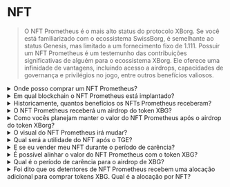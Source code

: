 # NFT

> O NFT Prometheus é o mais alto status do protocolo XBorg. Se você está familiarizado com o ecossistema SwissBorg, é semelhante ao status Genesis, mas limitado a um fornecimento fixo de 1.111. Possuir um NFT Prometheus é um testemunho das contribuições significativas de alguém para o ecossistema XBorg. Ele oferece uma infinidade de vantagens, incluindo acesso a airdrops, capacidades de governança e privilégios no jogo, entre outros benefícios valiosos.

<details>

<summary>Onde posso comprar um NFT Prometheus?</summary>

No Opensea ou em mercados similares: \
[https://opensea.io/collection/xborg-prometheus](https://opensea.io/collection/xborg-prometheus)

</details>

<details>

<summary>Em qual blockchain o NFT Prometheus está implantado?</summary>

Ethereum.

</details>

<details>

<summary>Historicamente, quantos benefícios os NFTs Prometheus receberam?</summary>

Considerando o preço de criação de $400, estima-se que os proprietários de tokens não fungíveis Prometheus tenham recebido aproximadamente $220 em benefícios. Isso representa uma porcentagem significativa, cerca de 50%, do valor inicial de criação. Vale ressaltar que isso pode ser atribuído principalmente ao airdrop do Lens handle, que conferiu um valor considerável aos detentores de NFTs Prometheus.

</details>

<details>

<summary>O NFT Prometheus receberá um airdrop do token XBG?</summary>

Entre 0,5% e 2% do fornecimento do token XBG será distribuído aos detentores de Prometheus.

</details>

<details>

<summary>Como vocês planejam manter o valor do NFT Prometheus após o airdrop do token XBorg?</summary>

Acreditamos que as utilidades e o crescimento do ecossistema superarão a pressão de venda daqueles que estão apenas aqui para obter o airdrop. Se esse impacto negativo se tornar excessivamente oneroso, a DAO tem a opção de recomprar tokens não fungíveis (NFTs) de seu tesouro.

</details>

<details>

<summary>O visual do NFT Prometheus irá mudar?</summary>

Sim, o NFT será revelado ainda este ano.

</details>

<details>

<summary>Qual será a utilidade do NFT após o TGE?</summary>

#### **Oportunidades de GameFi**&#x20;

* Acesso antecipado, vagas em whitelist e oportunidades de sorteio de NFTs dos principais projetos de GameFi.

#### **Acesso prioritário**&#x20;

* Acesso antecipado a todos os produtos e aplicativos da XBorg.

#### Oportunidades de investimento na XBorg&#x20;

* Receba um airdrop de tokens XBG, tokens de parceiros e NFTs, e acesse a rodada de investimento inicial da XBorg com uma avaliação com desconto.

#### XBorg premium

* Tenha acesso vitalício sem taxas a todos os produtos, redes e aplicativos da XBorg.

#### Status do protocolo

* O NFT Prometheus representa o mais alto status do ecossistema XBorg e recebe os maiores benefícios.

</details>

<details>

<summary>E se eu vender meu NFT durante o período de carência?</summary>

Se um investidor vender o NFT durante o período de carência, as recompensas não reclamadas serão anuladas. No entanto, a governança do Prometheus pode decidir de outra forma.

</details>

<details>

<summary>É possível alinhar o valor do NFT Prometheus com o token XBG?</summary>

É possível alinhar o valor do NFT e do token XBG. O NFT Prometheus é um ativo muito escasso, com apenas 1.111 em circulação. O rendimento de staking do token XBG será determinado pelo nível XP de um usuário e pelo status do usuário no aplicativo. Portanto, os detentores de Prometheus desfrutarão de um rendimento de staking mais alto. Não há diluição de valor em relação ao patrimônio líquido, pois nenhum patrimônio líquido será vendido. Todo o valor da XBorg é direcionado para a DAO e, portanto, para o token XBG.

</details>

<details>

<summary>Qual é o período de carência para o airdrop de XBG?</summary>

O período de carência é de 12 meses, com carência linear.

</details>

<details>

<summary>Foi dito que os detentores de NFT Prometheus recebem uma alocação adicional para comprar tokens XBG. Qual é a alocação por NFT?</summary>

A alocação privada para a comunidade Prometheus não tem limite, o que significa que as alocações são garantidas para os detentores de Prometheus. Tínhamos como objetivo arrecadar cerca de $500.000 dos detentores de NFT e arrecadamos $1.000.000 no total.

</details>